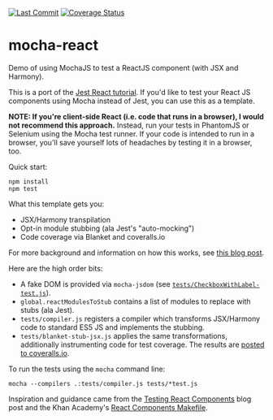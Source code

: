 [![Last Commit](https://img.shields.io/github/last-commit/danvk/mocha-react)](https://img.shields.io/github/last-commit/danvk/mocha-react)
[![Coverage Status](https://coveralls.io/repos/danvk/mocha-react/badge.svg?branch=master)](https://coveralls.io/r/danvk/mocha-react?branch=master)

mocha-react
===========

Demo of using MochaJS to test a ReactJS component (with JSX and Harmony).

This is a port of the [Jest React tutorial][1]. If you'd like to test your React JS components using Mocha instead of Jest, you can use this as a template.

**NOTE: If you're client-side React (i.e. code that runs in a browser), I would not recommend this approach.** Instead, run your tests in PhantomJS or Selenium using the Mocha test runner. If your code is intended to run in a browser, you'll save yourself lots of headaches by testing it in a browser, too.

Quick start:

```
npm install
npm test
```

What this template gets you:

- JSX/Harmony transpilation
- Opt-in module stubbing (ala Jest's "auto-mocking")
- Code coverage via Blanket and coveralls.io

For more background and information on how this works, see [this blog post][5].

Here are the high order bits:

- A fake DOM is provided via `mocha-jsdom` (see [`tests/CheckboxWithLabel-test.js`][6]).
- `global.reactModulesToStub` contains a list of modules to replace with stubs (ala Jest).
- `tests/compiler.js` registers a compiler which transforms JSX/Harmony code to
  standard ES5 JS and implements the stubbing.
- `tests/blanket-stub-jsx.js` applies the same transformations, additionally
  instrumenting code for test coverage. The results are [posted to coveralls.io][4].

To run the tests using the `mocha` command line:

```
mocha --compilers .:tests/compiler.js tests/*test.js
```

Inspiration and guidance came from the [Testing React Components][2] blog post and the Khan Academy's [React Components Makefile][3].

[1]: http://facebook.github.io/jest/docs/tutorial-react.html#content
[2]: http://www.asbjornenge.com/wwc/testing_react_components.html
[3]: https://github.com/Khan/react-components/blob/master/Makefile
[4]: https://coveralls.io/r/danvk/mocha-react?branch=master
[5]: http://www.hammerlab.org/2015/02/14/testing-react-web-apps-with-mocha/
[6]: https://github.com/danvk/mocha-react/blob/93d81dab8a4460bc114407e8c812ddcf8ea8322e/tests/CheckboxWithLabel-test.js#L12
